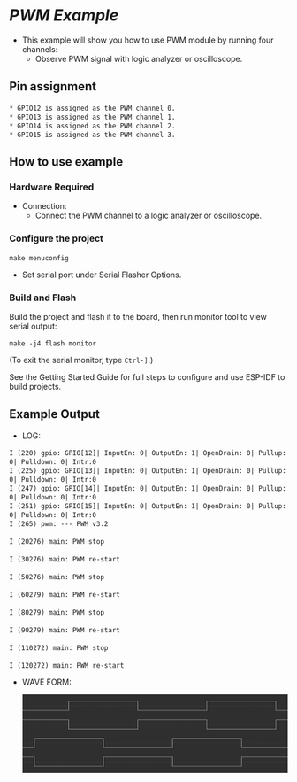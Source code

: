 # _PWM Example_  

* This example will show you how to use PWM module by running four channels:  
    * Observe PWM signal with logic analyzer or oscilloscope.  

## Pin assignment  

    * GPIO12 is assigned as the PWM channel 0.  
    * GPIO13 is assigned as the PWM channel 1.  
    * GPIO14 is assigned as the PWM channel 2.  
    * GPIO15 is assigned as the PWM channel 3.  

## How to use example  

### Hardware Required  

* Connection:  
  * Connect the PWM channel to a logic analyzer or oscilloscope.  

### Configure the project  

```
make menuconfig
```

* Set serial port under Serial Flasher Options.


### Build and Flash  

Build the project and flash it to the board, then run monitor tool to view serial output:

```
make -j4 flash monitor
```

(To exit the serial monitor, type ``Ctrl-]``.)

See the Getting Started Guide for full steps to configure and use ESP-IDF to build projects.

## Example Output  

* LOG:  

```  
I (220) gpio: GPIO[12]| InputEn: 0| OutputEn: 1| OpenDrain: 0| Pullup: 0| Pulldown: 0| Intr:0
I (225) gpio: GPIO[13]| InputEn: 0| OutputEn: 1| OpenDrain: 0| Pullup: 0| Pulldown: 0| Intr:0
I (247) gpio: GPIO[14]| InputEn: 0| OutputEn: 1| OpenDrain: 0| Pullup: 0| Pulldown: 0| Intr:0
I (251) gpio: GPIO[15]| InputEn: 0| OutputEn: 1| OpenDrain: 0| Pullup: 0| Pulldown: 0| Intr:0
I (265) pwm: --- PWM v3.2

I (20276) main: PWM stop

I (30276) main: PWM re-start

I (50276) main: PWM stop

I (60279) main: PWM re-start

I (80279) main: PWM stop

I (90279) main: PWM re-start

I (110272) main: PWM stop

I (120272) main: PWM re-start

```  

* WAVE FORM:  

  ![wave](wave.png)  